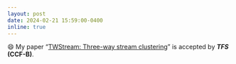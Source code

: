 ```yaml
---
layout: post
date: 2024-02-21 15:59:00-0400
inline: true
---
```


:smile: My paper “[TWStream: Three-way stream clustering](https://ieeexplore.ieee.org/abstract/document/10463125)” is accepted by ***TFS*** **(CCF-B)**.